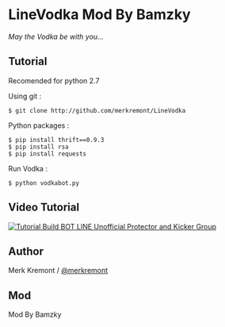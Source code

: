 # LineVodka Mod By Bamzky
_May the Vodka be with you..._

Tutorial
------
Recomended for python 2.7

Using git :

    $ git clone http://github.com/merkremont/LineVodka

Python packages :

    $ pip install thrift==0.9.3
    $ pip install rsa
    $ pip install requests

Run Vodka :

    $ python vodkabot.py

Video Tutorial
------

[![Tutorial Build BOT LINE Unofficial Protector and Kicker Group](http://i.imgur.com/C8xYq7v.png "Tutorial Build BOT LINE Unofficial Protector and Kicker Group")](https://youtu.be/anoF3jnWl2A)

Author
------

Merk Kremont / [@merkremont](https://twitter.com/merkremont)

Mod
---

Mod By Bamzky
